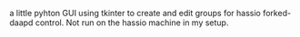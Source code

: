 a little pyhton GUI using tkinter to create and edit groups for hassio forked-daapd control.  Not run on the hassio machine in my setup.
